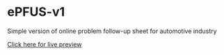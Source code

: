 # ePFUS-v1
Simple version of online problem follow-up sheet for automotive industry

[Click here for live preview](https://bahaungor.github.io/ePFUS-v1/)
